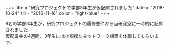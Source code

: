 +++
title = "研究プロジェクトで学部3年生が仮配属されました"
date = "2018-10-24"
till = "2018-11-16"
color = "light-blue"
+++

8名の学部3年生が，研究プロジェクトの履修要件から当研究室に一時的に配属されました．  
仮配属中の4週間，3年生には小規模なネットワーク構築を体験してもらいます．
